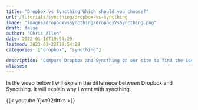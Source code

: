 ```yaml
---
title: "Dropbox vs Syncthing Which should you choose?"
url: /tutorials/syncthing/dropbox-vs-syncthing
image: "images/dropboxvssyncthing/dropboxVsSyncthing.png"
draft: false
author: "Chris Allen"
date: 2022-01-16T19:54:29
lastmod: 2023-02-22T19:54:29
categories: ["dropbox", "syncthing"]

description: "Compare Dropbox and Syncthing on our site to find the ideal file sync tool for you. Discover which has better security, privacy, and pricing. Choose the best solution." 
aliases:
---
```


In the video below I will explain the differnece between Dropbox and Syncthing.  It will explain why I went with syncthing.

{{< youtube Yjxa02dttks >}}
